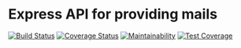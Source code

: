# Express API for providing mails
[![Build Status](https://travis-ci.com/AnotherCoolDude/mail-provider-api.svg?token=EpFfHjSsJg1xMkke2qDg&branch=master)](https://travis-ci.com/AnotherCoolDude/mail-provider-api)
[![Coverage Status](https://coveralls.io/repos/github/AnotherCoolDude/mail-provider-api/badge.svg?branch=master)](https://coveralls.io/github/AnotherCoolDude/mail-provider-api?branch=master)
[![Maintainability](https://api.codeclimate.com/v1/badges/2214f86484a5f91c1ecc/maintainability)](https://codeclimate.com/github/AnotherCoolDude/mail-provider-api/maintainability)
[![Test Coverage](https://api.codeclimate.com/v1/badges/2214f86484a5f91c1ecc/test_coverage)](https://codeclimate.com/github/AnotherCoolDude/mail-provider-api/test_coverage)